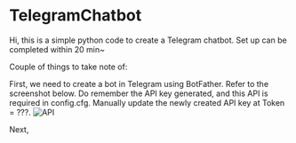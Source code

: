 # TelegramChatbot

Hi, this is a simple python code to create a Telegram chatbot. Set up can be completed within 20 min~

Couple of things to take note of:

First, we need to create a bot in Telegram using BotFather. Refer to the screenshot below. Do remember the API key generated, and this API is required in config.cfg. Manually update the newly created API key at Token = ???.
![API](https://user-images.githubusercontent.com/62549753/124342683-402d1200-dbf8-11eb-93a3-d58d4933b3d6.JPG)

Next, 
